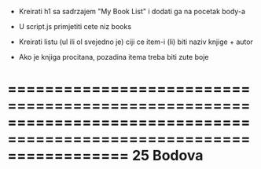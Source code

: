 - Kreirati h1 sa sadrzajem "My Book List" i dodati ga na pocetak body-a

- U script.js primjetiti cete niz books
    
- Kreirati listu (ul ili ol svejedno je) ciji ce item-i (li) biti naziv knjige + autor
- Ako je knjiga procitana, pozadina itema treba biti zute boje

=====================================================================================================================
25 Bodova
=====================================================================================================================
